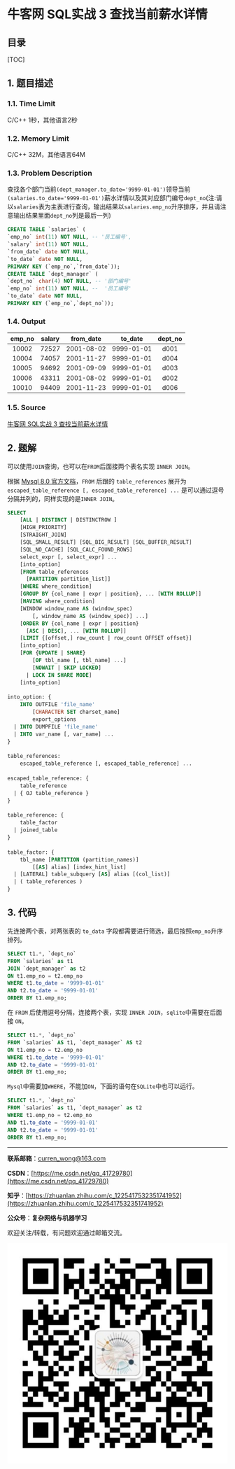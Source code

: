 牛客网 SQL实战 3 查找当前薪水详情
===

目录
---

[TOC]

## 1. 题目描述

### 1.1. Time Limit

C/C++ 1秒，其他语言2秒

### 1.2. Memory Limit

C/C++ 32M，其他语言64M

### 1.3. Problem Description

查找各个部门当前`(dept_manager.to_date='9999-01-01')`领导当前`(salaries.to_date='9999-01-01')`薪水详情以及其对应部门编号`dept_no`(注:请以`salaries`表为主表进行查询，输出结果以`salaries.emp_no`升序排序，并且请注意输出结果里面`dept_no`列是最后一列)

```sql
CREATE TABLE `salaries` (
`emp_no` int(11) NOT NULL, -- '员工编号',
`salary` int(11) NOT NULL,
`from_date` date NOT NULL,
`to_date` date NOT NULL,
PRIMARY KEY (`emp_no`,`from_date`));
CREATE TABLE `dept_manager` (
`dept_no` char(4) NOT NULL, -- '部门编号'
`emp_no` int(11) NOT NULL, --  '员工编号'
`to_date` date NOT NULL,
PRIMARY KEY (`emp_no`,`dept_no`));
```

### 1.4. Output

 | emp_no | salary | from_date  |  to_date   | dept_no |
 | :----: | :----: | :--------: | :--------: | :-----: |
 | 10002  | 72527  | 2001-08-02 | 9999-01-01 |  d001   |
 | 10004  | 74057  | 2001-11-27 | 9999-01-01 |  d004   |
 | 10005  | 94692  | 2001-09-09 | 9999-01-01 |  d003   |
 | 10006  | 43311  | 2001-08-02 | 9999-01-01 |  d002   |
 | 10010  | 94409  | 2001-11-23 | 9999-01-01 |  d006   |

### 1.5. Source

[牛客网 SQL实战 3 查找当前薪水详情](https://www.nowcoder.com/practice/c63c5b54d86e4c6d880e4834bfd70c3b?tpId=82&tqId=29754&rp=1&ru=%2Fta%2Fsql&qru=%2Fta%2Fsql%2Fquestion-ranking)

## 2. 题解

可以使用`JOIN`查询，也可以在`FROM`后面接两个表名实现 `INNER JOIN`。

根据 [Mysql 8.0 官方文档](https://dev.mysql.com/doc/refman/8.0/en/select.html)，`FROM` 后跟的 `table_references` 展开为 `escaped_table_reference [, escaped_table_reference] ...` 是可以通过逗号分隔并列的，同样实现的是`INNER JOIN`。

```sql
SELECT
    [ALL | DISTINCT | DISTINCTROW ]
    [HIGH_PRIORITY]
    [STRAIGHT_JOIN]
    [SQL_SMALL_RESULT] [SQL_BIG_RESULT] [SQL_BUFFER_RESULT]
    [SQL_NO_CACHE] [SQL_CALC_FOUND_ROWS]
    select_expr [, select_expr] ...
    [into_option]
    [FROM table_references
      [PARTITION partition_list]]
    [WHERE where_condition]
    [GROUP BY {col_name | expr | position}, ... [WITH ROLLUP]]
    [HAVING where_condition]
    [WINDOW window_name AS (window_spec)
        [, window_name AS (window_spec)] ...]
    [ORDER BY {col_name | expr | position}
      [ASC | DESC], ... [WITH ROLLUP]]
    [LIMIT {[offset,] row_count | row_count OFFSET offset}]
    [into_option]
    [FOR {UPDATE | SHARE}
        [OF tbl_name [, tbl_name] ...]
        [NOWAIT | SKIP LOCKED]
      | LOCK IN SHARE MODE]
    [into_option]

into_option: {
    INTO OUTFILE 'file_name'
        [CHARACTER SET charset_name]
        export_options
  | INTO DUMPFILE 'file_name'
  | INTO var_name [, var_name] ...
}

table_references:
    escaped_table_reference [, escaped_table_reference] ...

escaped_table_reference: {
    table_reference
  | { OJ table_reference }
}

table_reference: {
    table_factor
  | joined_table
}

table_factor: {
    tbl_name [PARTITION (partition_names)]
        [[AS] alias] [index_hint_list]
  | [LATERAL] table_subquery [AS] alias [(col_list)]
  | ( table_references )
}
```

## 3. 代码

先连接两个表，对两张表的 `to_data` 字段都需要进行筛选，最后按照`emp_no`升序排列。

```sql
SELECT t1.*, `dept_no`
FROM `salaries` as t1
JOIN `dept_manager` as t2
ON t1.emp_no = t2.emp_no
WHERE t1.to_date = '9999-01-01'
AND t2.to_date = '9999-01-01'
ORDER BY t1.emp_no;
```

在 `FROM` 后使用逗号分隔，连接两个表，实现 `INNER JOIN`，`sqlite`中需要在后面接 `ON`。

```sql
SELECT t1.*, `dept_no`
FROM `salaries` AS t1, `dept_manager` AS t2
ON t1.emp_no = t2.emp_no
WHERE t1.to_date = '9999-01-01'
AND t2.to_date = '9999-01-01'
ORDER BY t1.emp_no;
```

`Mysql`中需要加`WHERE`，不能加`ON`，下面的语句在`SQLite`中也可以运行。

```sql
SELECT t1.*, `dept_no`
FROM `salaries` as t1, `dept_manager` as t2
WHERE t1.emp_no = t2.emp_no
AND t1.to_date = '9999-01-01'
AND t2.to_date = '9999-01-01'
ORDER BY t1.emp_no;
```

---

**联系邮箱**：curren_wong@163.com

**CSDN**：[https://me.csdn.net/qq_41729780](https://me.csdn.net/qq_41729780)

**知乎**：[https://zhuanlan.zhihu.com/c_1225417532351741952](https://zhuanlan.zhihu.com/c_1225417532351741952)

**公众号**：**复杂网络与机器学习**

欢迎关注/转载，有问题欢迎通过邮箱交流。

![二维码](../../../img/WeChat/QRCode.jpg)
